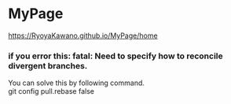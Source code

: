 # MyPage

https://RyoyaKawano.github.io/MyPage/home

### if you error this: fatal: Need to specify how to reconcile divergent branches.
You can solve this by following command.  
git config pull.rebase false


